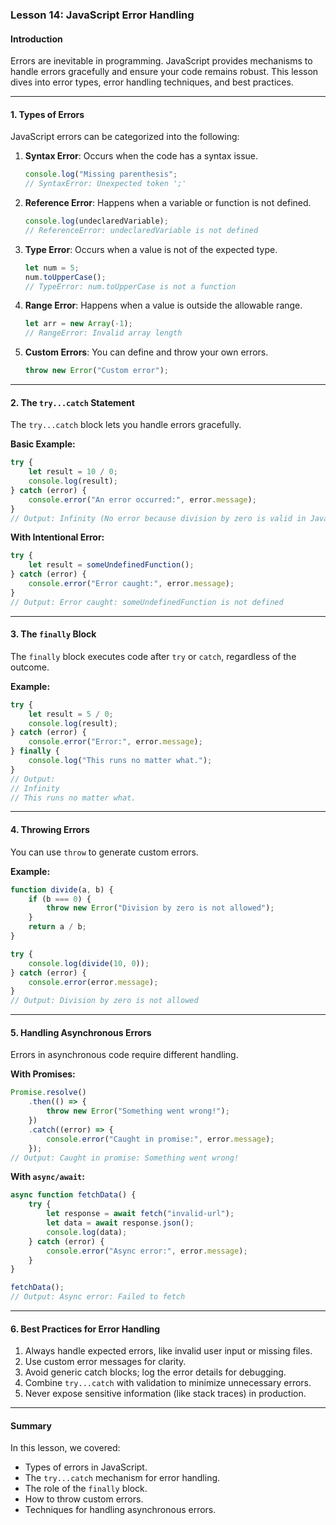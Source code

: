 ### **Lesson 14: JavaScript Error Handling**

#### **Introduction**
Errors are inevitable in programming. JavaScript provides mechanisms to handle errors gracefully and ensure your code remains robust. This lesson dives into error types, error handling techniques, and best practices.

---

#### **1. Types of Errors**
JavaScript errors can be categorized into the following:

1. **Syntax Error**: Occurs when the code has a syntax issue.
   ```javascript
   console.log("Missing parenthesis";
   // SyntaxError: Unexpected token ';'
   ```

2. **Reference Error**: Happens when a variable or function is not defined.
   ```javascript
   console.log(undeclaredVariable);
   // ReferenceError: undeclaredVariable is not defined
   ```

3. **Type Error**: Occurs when a value is not of the expected type.
   ```javascript
   let num = 5;
   num.toUpperCase();
   // TypeError: num.toUpperCase is not a function
   ```

4. **Range Error**: Happens when a value is outside the allowable range.
   ```javascript
   let arr = new Array(-1);
   // RangeError: Invalid array length
   ```

5. **Custom Errors**: You can define and throw your own errors.
   ```javascript
   throw new Error("Custom error");
   ```

---

#### **2. The `try...catch` Statement**
The `try...catch` block lets you handle errors gracefully.

**Basic Example:**
```javascript
try {
    let result = 10 / 0;
    console.log(result);
} catch (error) {
    console.error("An error occurred:", error.message);
}
// Output: Infinity (No error because division by zero is valid in JavaScript)
```

**With Intentional Error:**
```javascript
try {
    let result = someUndefinedFunction();
} catch (error) {
    console.error("Error caught:", error.message);
}
// Output: Error caught: someUndefinedFunction is not defined
```

---

#### **3. The `finally` Block**
The `finally` block executes code after `try` or `catch`, regardless of the outcome.

**Example:**
```javascript
try {
    let result = 5 / 0;
    console.log(result);
} catch (error) {
    console.error("Error:", error.message);
} finally {
    console.log("This runs no matter what.");
}
// Output:
// Infinity
// This runs no matter what.
```

---

#### **4. Throwing Errors**
You can use `throw` to generate custom errors.

**Example:**
```javascript
function divide(a, b) {
    if (b === 0) {
        throw new Error("Division by zero is not allowed");
    }
    return a / b;
}

try {
    console.log(divide(10, 0));
} catch (error) {
    console.error(error.message);
}
// Output: Division by zero is not allowed
```

---

#### **5. Handling Asynchronous Errors**
Errors in asynchronous code require different handling.

**With Promises:**
```javascript
Promise.resolve()
    .then(() => {
        throw new Error("Something went wrong!");
    })
    .catch((error) => {
        console.error("Caught in promise:", error.message);
    });
// Output: Caught in promise: Something went wrong!
```

**With `async/await`:**
```javascript
async function fetchData() {
    try {
        let response = await fetch("invalid-url");
        let data = await response.json();
        console.log(data);
    } catch (error) {
        console.error("Async error:", error.message);
    }
}

fetchData();
// Output: Async error: Failed to fetch
```

---

#### **6. Best Practices for Error Handling**
1. Always handle expected errors, like invalid user input or missing files.
2. Use custom error messages for clarity.
3. Avoid generic catch blocks; log the error details for debugging.
4. Combine `try...catch` with validation to minimize unnecessary errors.
5. Never expose sensitive information (like stack traces) in production.

---

#### **Summary**
In this lesson, we covered:
- Types of errors in JavaScript.
- The `try...catch` mechanism for error handling.
- The role of the `finally` block.
- How to throw custom errors.
- Techniques for handling asynchronous errors.
